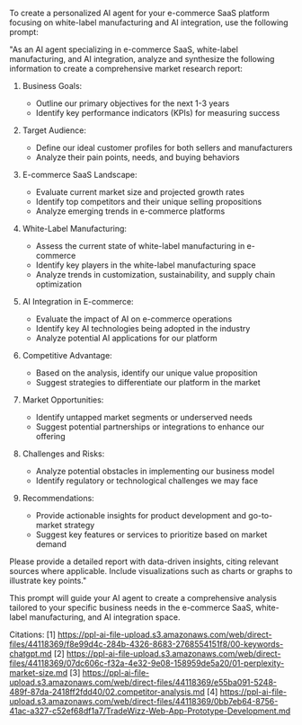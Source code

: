 To create a personalized AI agent for your e-commerce SaaS platform focusing on white-label manufacturing and AI integration, use the following prompt:

"As an AI agent specializing in e-commerce SaaS, white-label manufacturing, and AI integration, analyze and synthesize the following information to create a comprehensive market research report:

1. Business Goals:

   - Outline our primary objectives for the next 1-3 years
   - Identify key performance indicators (KPIs) for measuring success

2. Target Audience:

   - Define our ideal customer profiles for both sellers and manufacturers
   - Analyze their pain points, needs, and buying behaviors

3. E-commerce SaaS Landscape:

   - Evaluate current market size and projected growth rates
   - Identify top competitors and their unique selling propositions
   - Analyze emerging trends in e-commerce platforms

4. White-Label Manufacturing:

   - Assess the current state of white-label manufacturing in e-commerce
   - Identify key players in the white-label manufacturing space
   - Analyze trends in customization, sustainability, and supply chain optimization

5. AI Integration in E-commerce:

   - Evaluate the impact of AI on e-commerce operations
   - Identify key AI technologies being adopted in the industry
   - Analyze potential AI applications for our platform

6. Competitive Advantage:

   - Based on the analysis, identify our unique value proposition
   - Suggest strategies to differentiate our platform in the market

7. Market Opportunities:

   - Identify untapped market segments or underserved needs
   - Suggest potential partnerships or integrations to enhance our offering

8. Challenges and Risks:

   - Analyze potential obstacles in implementing our business model
   - Identify regulatory or technological challenges we may face

9. Recommendations:
   - Provide actionable insights for product development and go-to-market strategy
   - Suggest key features or services to prioritize based on market demand

Please provide a detailed report with data-driven insights, citing relevant sources where applicable. Include visualizations such as charts or graphs to illustrate key points."

This prompt will guide your AI agent to create a comprehensive analysis tailored to your specific business needs in the e-commerce SaaS, white-label manufacturing, and AI integration space.

Citations:
[1] https://ppl-ai-file-upload.s3.amazonaws.com/web/direct-files/44118369/f8e99d4c-284b-4326-8683-2768554151f8/00-keywords-chatgpt.md
[2] https://ppl-ai-file-upload.s3.amazonaws.com/web/direct-files/44118369/07dc606c-f32a-4e32-9e08-158959de5a20/01-perplexity-market-size.md
[3] https://ppl-ai-file-upload.s3.amazonaws.com/web/direct-files/44118369/e55ba091-5248-489f-87da-2418ff2fdd40/02.competitor-analysis.md
[4] https://ppl-ai-file-upload.s3.amazonaws.com/web/direct-files/44118369/0bb7eb64-8756-41ac-a327-c52ef68df1a7/TradeWizz-Web-App-Prototype-Development.md
